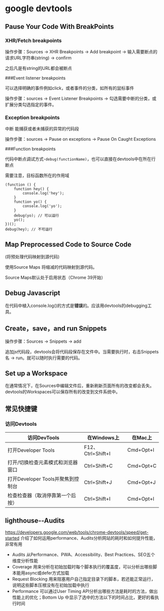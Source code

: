 # google devtools

## Pause Your Code With BreakPoints

### XHR/Fetch breakpoints

操作步骤：Sources -> XHR Breakpoints -> Add breakpoint -> 输入需要断点的请求URL字符串(string) -> confirm

之后凡是有string的URL都会被断点

###Event listener breakpoints

可以选择明确的事件例如click，或者事件的分类，如所有的鼠标事件

操作步骤：sources -> Event Listener Breakpoints -> 勾选需要中断的分类，或扩展分类勾选指定的事件。

### Exception breakpoints

中断 能捕获或者未捕获的异常的代码段

操作步骤：sources -> Pause on exceptions -> Pause On Caught Exceptions

###Function breakpoints

代码中断点调试方式-`debug(functionName)`，也可以直接在devtools中在所在行断点

需要注意，目标函数所在的作用域

```
(function () {
    function hey() {
        console.log('hey');
    }
    function yo() {
        console.log('yo');
    }
    debug(yo); // 可以运行
    yo();
})();
debug(hey); // 不可运行
```

## Map Preprocessed Code to Source Code

(将预处理代码映射到源代码)

使用Source Maps 将缩减的代码映射到源代码。

Source Maps默认处于启用状态（Chrome 39开始）

## Debug Javascript

在代码中植入console.log()的方式是**错误**的。应该用devtools的debugging工具。

## Create，save，and run Snippets

操作步骤：Sources -> Snippets -> add

追加js代码段，devtools会将代码段保存在文件中。当需要执行时，右击Snippets名 -> run。就可以随时执行需要的代码。

## Set up a Workspace

在通常情况下，在Sources中编辑文件后，重新刷新页面所有的改变都会丢失。devtools的Workspaces可以保存所有的改变到文件系统中。

## 常见快捷键

### 访问Devtools

| 访问DevTools                      | 在Windows上       | 在Mac上   |
| --------------------------------- | ----------------- | --------- |
| 打开Developer Tools               | F12、Ctrl+Shift+I | Cmd+Opt+I |
| 打开/切换检查元素模式和浏览器窗口 | Ctrl+Shift+C      | Cmd+Opt+C |
| 打开Developer Tools并聚焦到控制台 | Ctrl+Shift+J      | Cmd+Opt+J |
| 检查检查器（取消停靠第一个后按）  | Ctrl+Shift+I      | Cmd+Opt+I |

## lighthouse--Audits

https://developers.google.com/web/tools/chrome-devtools/speed/get-started 介绍了如何运用performance、Audits分析网站的耗时和如何提升性能，非常有用

- Audits 从Performance、PWA、Accessibility、Best Practices、SEO五个维度分析性能
- Coverage 用来分析在初始加载时每个脚本执行的覆盖度，可以分析出哪些脚本能用async或defer方式加载
- Request Blocking 用来阻塞用户自己指定目录下的脚本，若还能正常运行，说明这些脚本压根没有在初始加载中执行
- Performance 可以通过User Timing API分析出哪些方法是耗时的方法，做出性能上的优化；Bottom Up 中显示了选中的方法以下的时间占比，更好的看执行时间

